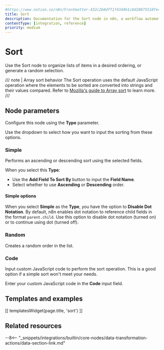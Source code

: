 ```yaml
---
#https://www.notion.so/n8n/Frontmatter-432c2b8dff1f43d4b1c8d20075510fe4
title: Sort
description: Documentation for the Sort node in n8n, a workflow automation platform. Includes guidance on usage, and links to examples.
contentType: [integration, reference]
priority: medium
---
```


# Sort

Use the Sort node to organize lists of items in a desired ordering, or generate a random selection.

/// note | Array sort behavior
The Sort operation uses the default JavaScript operation where the elements to be sorted are converted into strings and their values compared. Refer to [Mozilla's guide to Array sort](https://developer.mozilla.org/en-US/docs/Web/JavaScript/Reference/Global_Objects/Array/sort) to learn more.
///

## Node parameters

Configure this node using the **Type** parameter.

Use the dropdown to select how you want to input the sorting from these options.

### Simple

Performs an ascending or descending sort using the selected fields.

When you select this **Type**:

* Use the **Add Field To Sort By** button to input the **Field Name**.
* Select whether to use **Ascending** or **Descending** order.

#### Simple options

When you select **Simple** as the **Type**, you have the option to **Disable Dot Notation**. By default, n8n enables dot notation to reference child fields in the format `parent.child`. Use this option to disable dot notation (turned on) or to continue using dot (turned off).

### Random

Creates a random order in the list.

### Code

Input custom JavaScript code to perform the sort operation. This is a good option if a simple sort won't meet your needs.

Enter your custom JavaScript code in the **Code** input field.

## Templates and examples

<!-- see https://www.notion.so/n8n/Pull-in-templates-for-the-integrations-pages-37c716837b804d30a33b47475f6e3780 -->
[[ templatesWidget(page.title, 'sort') ]]

## Related resources

--8<-- "_snippets/integrations/builtin/core-nodes/data-transformation-actions/data-section-link.md"
